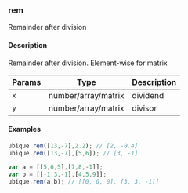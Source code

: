 ### rem
Remainder after division


#### Description

Remainder after division. Element-wise for matrix


|Params|Type|Description
|---------|----|-----------
|`x` | number/array/matrix | dividend
|`y` | number/array/matrix | divisor


#### Examples

```js
ubique.rem([13,-7],2.2); // [2, -0.4]
ubique.rem([13,-7],[5,6]); // [3, -1]

var a = [[5,6,5],[7,8,-1]];
var b = [[-1,3,-1],[4,5,9]];
ubique.rem(a,b); // [[0, 0, 0], [3, 3, -1]]
```

